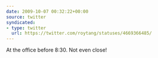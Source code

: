 ```yaml
---
date: 2009-10-07 00:32:22+00:00
source: twitter
syndicated:
- type: twitter
  url: https://twitter.com/roytang/statuses/4669366485/
---
```


At the office before 8:30. Not even close!